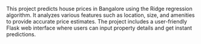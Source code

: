 This project predicts house prices in Bangalore using the Ridge regression algorithm. It analyzes various features such as location, size, and amenities to provide accurate price estimates. The project includes a user-friendly Flask web interface where users can input property details and get instant predictions.
